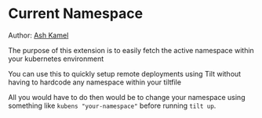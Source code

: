# Current Namespace

Author: [Ash Kamel](https://github.com/ajkamel)

The purpose of this extension is to easily fetch the active namespace within your kubernetes environment

You can use this to quickly setup remote deployments using Tilt without having to hardcode any namespace within your tiltfile

All you would have to do then would be to change your namespace using something like `kubens "your-namespace"` before running `tilt up`.
